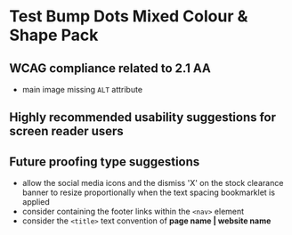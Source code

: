 # Test Bump Dots Mixed Colour & Shape Pack
## WCAG compliance related to 2.1 AA
- main image missing `ALT` attribute
## Highly recommended usability suggestions for screen reader users
## Future proofing type suggestions
- allow the social media icons and the dismiss 'X' on the stock clearance banner to resize proportionally when the text spacing bookmarklet is applied
- consider containing the footer links within the `<nav>` element
- consider the `<title>` text convention of **page name | website name**
